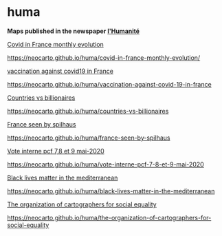 # huma
**Maps published in the newspaper [l'Humanité](https://www.humanite.fr/etiquettes/regard-de-cartographe)**

<ins>Covid in France monthly evolution</ins>

https://neocarto.github.io/huma/covid-in-france-monthly-evolution/

<ins>vaccination against covid19 in France</ins>

https://neocarto.github.io/huma/vaccination-against-covid-19-in-france
  
<ins>Countries vs billionaires</ins>

https://neocarto.github.io/huma/countries-vs-billionaires
  
<ins>France seen by spilhaus</ins>

https://neocarto.github.io/huma/france-seen-by-spilhaus
  
<ins>Vote interne pcf 7,8 et 9 mai-2020</ins>
  
https://neocarto.github.io/huma/vote-interne-pcf-7-8-et-9-mai-2020
  
 
<ins>Black lives matter in the mediterranean</ins>
  
https://neocarto.github.io/huma/black-lives-matter-in-the-mediterranean

<ins>The organization of cartographers for social equality</ins>

https://neocarto.github.io/huma/the-organization-of-cartographers-for-social-equality
  
  

